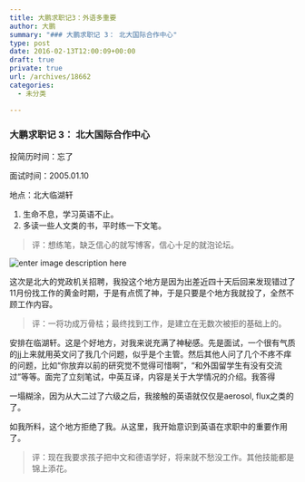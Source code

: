 ```yaml
---
title: 大鹏求职记3：外语多重要
author: 大鹏
summary: "### 大鹏求职记 3： 北大国际合作中心"
type: post
date: 2016-02-13T12:00:09+00:00
draft: true
private: true
url: /archives/18662
categories:
  - 未分类

---
```

### 大鹏求职记 3： 北大国际合作中心

投简历时间：忘了
  
面试时间：2005.01.10
  
地点：北大临湖轩

  1. 生命不息，学习英语不止。
  2. 多读一些人文类的书，平时练一下文笔。

> 评：想练笔，缺乏信心的就写博客，信心十足的就泡论坛。

![enter image description here][1]

这次是北大的党政机关招聘，我投这个地方是因为出差近四十天后回来发现错过了11月份找工作的黄金时期，于是有点慌了神，于是只要是个地方我就投了，全然不顾工作内容。

> 评：一将功成万骨枯；最终找到工作，是建立在无数次被拒的基础上的。

安排在临湖轩。这是个好地方，对我来说充满了神秘感。先是面试，一个很有气质的jj上来就用英文问了我几个问题，似乎是个主管。然后其他人问了几个不疼不痒的问题，比如“你放弃以前的研究觉不觉得可惜啊”，“和外国留学生有没有交流过”等等。面完了立刻笔试，中英互译，内容是关于大学情况的介绍。我答得
  
一塌糊涂，因为从大二过了六级之后，我接触的英语就仅仅是aerosol, flux之类的了。

如我所料，这个地方拒绝了我。从这里，我开始意识到英语在求职中的重要作用了。

> 评：现在我要求孩子把中文和德语学好，将来就不愁没工作。其他技能都是锦上添花。

 [1]: http://img1.qunarzz.com/travel/d8/201404/21/908dc3573af9c060ddb12cfb.jpg_r_720x480x95_1a8b6631.jpg

